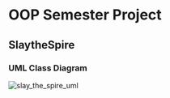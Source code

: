# OOP Semester Project
## SlaytheSpire
### UML Class Diagram

![slay_the_spire_uml](https://github.com/user-attachments/assets/b28554aa-5f8c-4bce-ba13-3770f56dc5ce)

